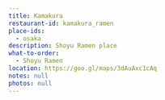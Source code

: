 ```yaml
---
title: Kamakura
restaurant-id: kamakura_ramen
place-ids:
  - osaka
description: Shoyu Ramen place
what-to-order:
  - Shoyu Ramen
location: https://goo.gl/maps/3dAuAxc1cAq
notes: null
photos: null
---
```

